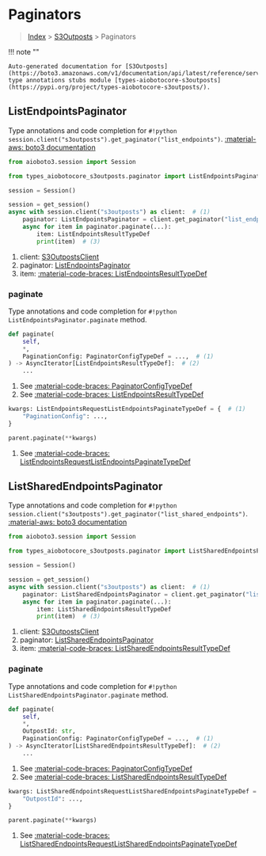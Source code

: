 # Paginators

> [Index](../README.md) > [S3Outposts](./README.md) > Paginators

!!! note ""

    Auto-generated documentation for [S3Outposts](https://boto3.amazonaws.com/v1/documentation/api/latest/reference/services/s3outposts.html#S3Outposts)
    type annotations stubs module [types-aiobotocore-s3outposts](https://pypi.org/project/types-aiobotocore-s3outposts/).

## ListEndpointsPaginator

Type annotations and code completion for `#!python session.client("s3outposts").get_paginator("list_endpoints")`.
[:material-aws: boto3 documentation](https://boto3.amazonaws.com/v1/documentation/api/latest/reference/services/s3outposts.html#S3Outposts.Paginator.ListEndpoints)

```python title="Usage example"
from aioboto3.session import Session

from types_aiobotocore_s3outposts.paginator import ListEndpointsPaginator

session = Session()

session = get_session()
async with session.client("s3outposts") as client:  # (1)
    paginator: ListEndpointsPaginator = client.get_paginator("list_endpoints")  # (2)
    async for item in paginator.paginate(...):
        item: ListEndpointsResultTypeDef
        print(item)  # (3)
```

1. client: [S3OutpostsClient](./client.md)
2. paginator: [ListEndpointsPaginator](./paginators.md#listendpointspaginator)
3. item: [:material-code-braces: ListEndpointsResultTypeDef](./type_defs.md#listendpointsresulttypedef) 


### paginate

Type annotations and code completion for `#!python ListEndpointsPaginator.paginate` method.

```python title="Method definition"
def paginate(
    self,
    *,
    PaginationConfig: PaginatorConfigTypeDef = ...,  # (1)
) -> AsyncIterator[ListEndpointsResultTypeDef]:  # (2)
    ...
```

1. See [:material-code-braces: PaginatorConfigTypeDef](./type_defs.md#paginatorconfigtypedef) 
2. See [:material-code-braces: ListEndpointsResultTypeDef](./type_defs.md#listendpointsresulttypedef) 


```python title="Usage example with kwargs"
kwargs: ListEndpointsRequestListEndpointsPaginateTypeDef = {  # (1)
    "PaginationConfig": ...,
}

parent.paginate(**kwargs)
```

1. See [:material-code-braces: ListEndpointsRequestListEndpointsPaginateTypeDef](./type_defs.md#listendpointsrequestlistendpointspaginatetypedef) 
## ListSharedEndpointsPaginator

Type annotations and code completion for `#!python session.client("s3outposts").get_paginator("list_shared_endpoints")`.
[:material-aws: boto3 documentation](https://boto3.amazonaws.com/v1/documentation/api/latest/reference/services/s3outposts.html#S3Outposts.Paginator.ListSharedEndpoints)

```python title="Usage example"
from aioboto3.session import Session

from types_aiobotocore_s3outposts.paginator import ListSharedEndpointsPaginator

session = Session()

session = get_session()
async with session.client("s3outposts") as client:  # (1)
    paginator: ListSharedEndpointsPaginator = client.get_paginator("list_shared_endpoints")  # (2)
    async for item in paginator.paginate(...):
        item: ListSharedEndpointsResultTypeDef
        print(item)  # (3)
```

1. client: [S3OutpostsClient](./client.md)
2. paginator: [ListSharedEndpointsPaginator](./paginators.md#listsharedendpointspaginator)
3. item: [:material-code-braces: ListSharedEndpointsResultTypeDef](./type_defs.md#listsharedendpointsresulttypedef) 


### paginate

Type annotations and code completion for `#!python ListSharedEndpointsPaginator.paginate` method.

```python title="Method definition"
def paginate(
    self,
    *,
    OutpostId: str,
    PaginationConfig: PaginatorConfigTypeDef = ...,  # (1)
) -> AsyncIterator[ListSharedEndpointsResultTypeDef]:  # (2)
    ...
```

1. See [:material-code-braces: PaginatorConfigTypeDef](./type_defs.md#paginatorconfigtypedef) 
2. See [:material-code-braces: ListSharedEndpointsResultTypeDef](./type_defs.md#listsharedendpointsresulttypedef) 


```python title="Usage example with kwargs"
kwargs: ListSharedEndpointsRequestListSharedEndpointsPaginateTypeDef = {  # (1)
    "OutpostId": ...,
}

parent.paginate(**kwargs)
```

1. See [:material-code-braces: ListSharedEndpointsRequestListSharedEndpointsPaginateTypeDef](./type_defs.md#listsharedendpointsrequestlistsharedendpointspaginatetypedef) 
